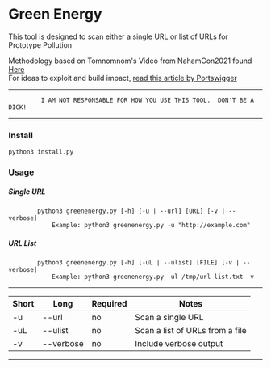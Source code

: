 # Green Energy

This tool is designed to scan either a single URL or list of URLs for Prototype Pollution

Methodology based on Tomnomnom's Video from NahamCon2021 found [Here](https://www.youtube.com/watch?v=Gv1nK6Wj8qM)  
For ideas to exploit and build impact, [read this article by Portswigger](https://portswigger.net/daily-swig/prototype-pollution-the-dangerous-and-underrated-vulnerability-impacting-javascript-applications)  

******************************************************************************************************
             I AM NOT RESPONSABLE FOR HOW YOU USE THIS TOOL.  DON'T BE A DICK!                     
******************************************************************************************************

### Install

    python3 install.py
    
### Usage

##### Single URL
            python3 greenenergy.py [-h] [-u | --url] [URL] [-v | --verbose]
                Example: python3 greenenergy.py -u "http://example.com"

##### URL List
            python3 greenenergy.py [-h] [-uL | --ulist] [FILE] [-v | --verbose]
                Example: python3 greenenergy.py -ul /tmp/url-list.txt -v
------------------------------------------------------------------------------------------------------
|  Short  |    Long    |  Required  |                               Notes                             |
|---------|------------|------------|-----------------------------------------------------------------|
|   -u    |  --url     |     no     |                         Scan a single URL                       |
|   -uL   |  --ulist   |     no     |                   Scan a list of URLs from a file               |
|   -v    |  --verbose |     no     |                       Include verbose output                    |
-------------------------------------------------------------------------------------------------------
